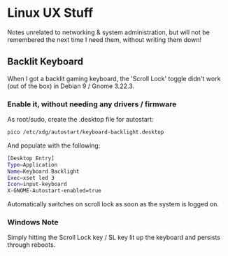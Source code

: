 # Linux UX Stuff
Notes unrelated to networking & system administration, but will not be remembered the next time I need them, without writing them down!

## Backlit Keyboard
When I got a backlit gaming keyboard, the 'Scroll Lock' toggle didn't work (out of the box) in Debian 9 / Gnome 3.22.3.

### Enable it, without needing any drivers / firmware

As root/sudo, create the .desktop file for autostart:
```bash
pico /etc/xdg/autostart/keyboard-backlight.desktop
```

And populate with the following:
```bash
[Desktop Entry]
Type=Application
Name=Keyboard Backlight
Exec=xset led 3
Icon=input-keyboard
X-GNOME-Autostart-enabled=true
```

Automatically switches on scroll lock as soon as the system is logged on.

### Windows Note
Simply hitting the Scroll Lock key / SL key lit up the keyboard and persists through reboots.
